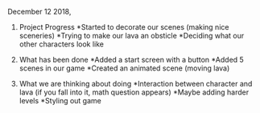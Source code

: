 December 12 2018,

1. Project Progress
*Started to decorate our scenes (making nice sceneries)
*Trying to make our lava an obsticle
*Deciding what our other characters look like

2. What has been done
*Added a start screen with a button
*Added 5 scenes in our game
*Created an animated scene (moving lava)

3. What we are thinking about doing
*Interaction between character and lava (if you fall into it, math question appears)
*Maybe adding harder levels
*Styling out game 
